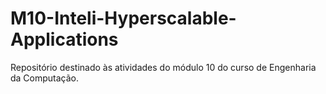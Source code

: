 # M10-Inteli-Hyperscalable-Applications
Repositório destinado às atividades do módulo 10 do curso de Engenharia da Computação.
